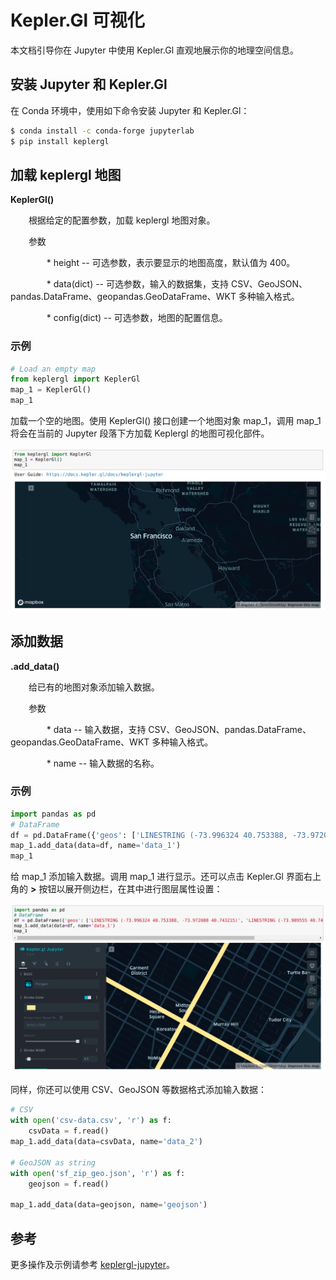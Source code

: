 # Kepler.Gl 可视化

本文档引导你在 Jupyter 中使用 Kepler.Gl 直观地展示你的地理空间信息。

## 安装 Jupyter 和 Kepler.Gl

在 Conda 环境中，使用如下命令安装 Jupyter 和 Kepler.Gl：

```bash
$ conda install -c conda-forge jupyterlab
$ pip install keplergl
```

## 加载 keplergl 地图

**KeplerGl()**

&#x2002; &#x2003; 根据给定的配置参数，加载 keplergl 地图对象。

&#x2002; &#x2003; 参数

&#x2002; &#x2003; &#x2002; &#x2003; * height -- 可选参数，表示要显示的地图高度，默认值为 400。

&#x2002; &#x2003; &#x2002; &#x2003; * data(dict) -- 可选参数，输入的数据集，支持 CSV、GeoJSON、pandas.DataFrame、geopandas.GeoDataFrame、WKT 多种输入格式。

&#x2002; &#x2003; &#x2002; &#x2003; * config(dict) -- 可选参数，地图的配置信息。

### 示例

```python
# Load an empty map
from keplergl import KeplerGl
map_1 = KeplerGl()
map_1
```

加载一个空的地图。使用 KeplerGl() 接口创建一个地图对象 map_1，调用 map_1 将会在当前的 Jupyter 段落下方加载 Keplergl 的地图可视化部件。

![load_map](load_map.png)

## 添加数据

**.add_data()**

&#x2002; &#x2003; 给已有的地图对象添加输入数据。

&#x2002; &#x2003; 参数

&#x2002; &#x2003; &#x2002; &#x2003; * data -- 输入数据，支持 CSV、GeoJSON、pandas.DataFrame、geopandas.GeoDataFrame、WKT 多种输入格式。

&#x2002; &#x2003; &#x2002; &#x2003; * name -- 输入数据的名称。

### 示例

```python
import pandas as pd
# DataFrame
df = pd.DataFrame({'geos': ['LINESTRING (-73.996324 40.753388, -73.972088 40.743215)', 'LINESTRING (-73.989555 40.741531, -73.973952 40.762962)']})
map_1.add_data(data=df, name='data_1')
map_1
```

给 map_1 添加输入数据。调用 map_1 进行显示。还可以点击 Kepler.Gl 界面右上角的 **&gt;** 按钮以展开侧边栏，在其中进行图层属性设置：

![add_data](add_data.png)

同样，你还可以使用 CSV、GeoJSON 等数据格式添加输入数据：
```python
# CSV
with open('csv-data.csv', 'r') as f:
    csvData = f.read()
map_1.add_data(data=csvData, name='data_2')

# GeoJSON as string
with open('sf_zip_geo.json', 'r') as f:
    geojson = f.read()

map_1.add_data(data=geojson, name='geojson')
```

## 参考

更多操作及示例请参考 [keplergl-jupyter](https://docs.kepler.gl/docs/keplergl-jupyter)。
